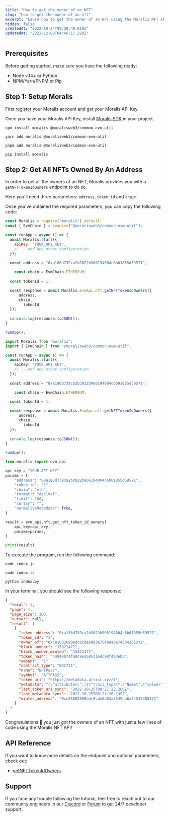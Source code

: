 ```yaml
---
title: "How to get the owner of an NFT"
slug: "how-to-get-the-owner-of-an-nft"
excerpt: "Learn how to get the owner of an NFT using the Moralis NFT API."
hidden: false
createdAt: "2022-10-24T09:50:48.819Z"
updatedAt: "2022-12-03T04:46:17.229Z"
---
```

## Prerequisites

Before getting started, make sure you have the following ready:

- Node v.14+ or Python
- NPM/Yarn/PNPM or Pip

## Step 1: Setup Moralis

First [register](https://docs.moralis.io/docs/quickstart) your Moralis account and get your Moralis API Key.

Once you have your Moralis API Key, install [Moralis SDK](https://docs.moralis.io/docs/moralis-sdk) in your project.

```shell npm
npm install moralis @moralisweb3/common-evm-util
```
```shell yarn
yarn add moralis @moralisweb3/common-evm-util
```
```shell pnpm
pnpm add moralis @moralisweb3/common-evm-util
```
```Text pip
pip install moralis
```



## Step 2: Get All NFTs Owned By An Address

In order to get all the owners of an NFT, Moralis provides you with a `getNFTTokenIdOwners` endpoint to do so.

Here you'll need three parameters: `address`, `token_id` and `chain`.

Once you've obtained the required parameters, you can copy the following code:

```javascript index.js
const Moralis = require("moralis").default;
const { EvmChain } = require("@moralisweb3/common-evm-util");

const runApp = async () => {
  await Moralis.start({
    apiKey: "YOUR_API_KEY",
    // ...and any other configuration
  });
  
  const address = "0xa186d739ca2b3022b966194004c6b01855d59571";

	const chain = EvmChain.ETHEREUM;
  
  const tokenId = 1;

  const response = await Moralis.EvmApi.nft.getNFTTokenIdOwners({
      address,
      chain,
   		tokenId
  });
  
  console.log(response.toJSON());
}

runApp();
```
```typescript index.ts
import Moralis from "moralis";
import { EvmChain } from "@moralisweb3/common-evm-util";

const runApp = async () => {
  await Moralis.start({
    apiKey: "YOUR_API_KEY",
    // ...and any other configuration
  });
  
  const address = "0xa186d739ca2b3022b966194004c6b01855d59571";

	const chain = EvmChain.ETHEREUM;
  
  const tokenId = 1;

  const response = await Moralis.EvmApi.nft.getNFTTokenIdOwners({
      address,
      chain,
   		tokenId
  });
  
  console.log(response.toJSON());
}

runApp();
```
```python index.py
from moralis import evm_api

api_key = "YOUR_API_KEY"
params = {
    "address": "0xa186d739ca2b3022b966194004c6b01855d59571", 
    "token_id": "1", 
    "chain": "eth", 
    "format": "decimal", 
    "limit": 100, 
    "cursor": "", 
    "normalizeMetadata": True, 
}

result = evm_api.nft.get_nft_token_id_owners(
    api_key=api_key,
    params=params,
)

print(result)
```



To execute the program, run the following command:

```shell Shell (Javascript)
node index.js
```
```shell Shell (Typescript)
node index.ts
```
```Text Shell (Python)
python index.py
```



In your terminal, you should see the following response:

```json
{
  "total": 1,
  "page": 1,
  "page_size": 100,
  "cursor": null,
  "result": [
    {
      "token_address": "0xa186d739ca2b3022b966194004c6b01855d59571",
      "token_id": "1",
      "owner_of": "0xc81082690edc8cde6d83a7549aa6a74534305372",
      "block_number": "15821471",
      "block_number_minted": "15821471",
      "token_hash": "c4940b74fa9c9e1605316dc98f4a3eb3",
      "amount": "1",
      "contract_type": "ERC721",
      "name": "NFTPass",
      "symbol": "ATTPASS",
      "token_uri": "https://metadata.atticc.xyz/1",
      "metadata": "{\"attributes\":[{\"trait_type\":\"Name\",\"value\":\"Atticc Early Adopter Pass\"},{\"trait_type\":\"Category\",\"value\":\"Early Adopter Pass\"},{\"trait_type\":\"Number of Seats\",\"value\":\"5555\",\"display_type\":\"number\"},{\"trait_type\":\"Royalty\",\"value\":\"0\",\"display_type\":\"number\"}],\"image\":\"https://media.atticc.xyz/Pass1.png\"}",
      "last_token_uri_sync": "2022-10-25T00:21:22.266Z",
      "last_metadata_sync": "2022-10-25T00:21:26.139Z",
      "minter_address": "0xc81082690edc8cde6d83a7549aa6a74534305372"
    }
  ]
}
```



Congratulations 🥳 you just got the owners of an NFT with just a few lines of code using the Moralis NFT API!

## API Reference

If you want to know more details on the endpoint and optional parameters, check out:

- [getNFTTokenIdOwners](https://docs.moralis.io/reference/getnfttokenidowners)

## Support

If you face any trouble following the tutorial, feel free to reach out to our community engineers in our [Discord](https://moralis.io/discord) or [Forum](https://forum.moralis.io) to get 24/7 developer support.